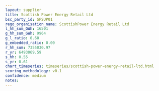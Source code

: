 ```yaml
---
layout: supplier
title: Scottish Power Energy Retail Ltd
bsc_party_id: SPSUP01
rego_organisation_name: ScottishPower Energy Retail Ltd
l_hh_sum_GWh: 16501
g_hh_sum_GWh: 9964
g_l_ratio: 0.60
g_embedded_ratio: 0.00
r_hh_sum: 7355030.97
r_yr: 6493069.59
s_hh: 0.55
s_yr: 0.61
chart_timeseries: timeseries/scottish-power-energy-retail-ltd.html
scoring_methodology: v0.1
confidence: medium
notes: 
---
```

